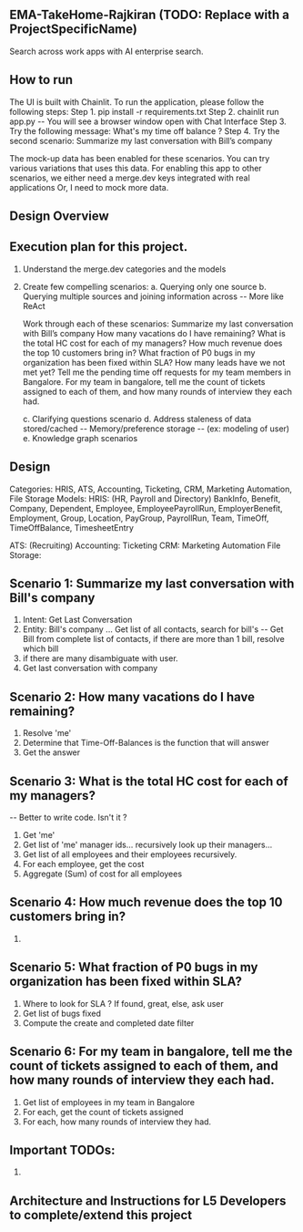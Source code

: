 ## EMA-TakeHome-Rajkiran (TODO: Replace with a ProjectSpecificName)
Search across work apps with AI enterprise search.

## How to run
The UI is built with Chainlit. To run the application, please follow the following steps:
Step 1. pip install -r requirements.txt
Step 2. chainlit run app.py  -- You will see a browser window open with Chat Interface
Step 3. Try the following message: What's my time off balance ?
Step 4. Try the second scenario: Summarize my last conversation with Bill’s company

The mock-up data has been enabled for these scenarios. You can try various variations that uses this data.
For enabling this app to other scenarios, we either need a merge.dev keys integrated with real applications Or, I need to mock more data.

## Design Overview




## Execution plan for this project.
1. Understand the merge.dev categories and the models
2. Create few compelling scenarios:
    a. Querying only one source
    b. Querying multiple sources and joining information across -- More like ReAct

     Work through each of these scenarios: 
    Summarize my last conversation with Bill’s company
How many vacations do I have remaining?
What is the total HC cost for each of my managers?
How much revenue does the top 10 customers bring in?
What fraction of P0 bugs in my organization has been fixed within SLA?
How many leads have we not met yet?
Tell me the pending time off requests for my team members in Bangalore.
For my team in bangalore, tell me the count of tickets assigned to each of them, and how many rounds of interview they each had.

    c. Clarifying questions scenario
    d. Address staleness of data stored/cached -- Memory/preference storage -- (ex: modeling of user)
    e. Knowledge graph scenarios


## Design

Categories: HRIS, ATS, Accounting, Ticketing, CRM, Marketing Automation, File Storage
Models:
HRIS: (HR, Payroll and Directory)
BankInfo, Benefit, Company, Dependent, Employee, EmployeePayrollRun, EmployerBenefit, Employment, Group, Location, PayGroup, PayrollRun, Team, TimeOff, TimeOffBalance, TimesheetEntry

ATS: (Recruiting)
Accounting:
Ticketing
CRM:
Marketing Automation
File Storage:

## Scenario 1: Summarize my last conversation with Bill's company
1. Intent: Get Last Conversation
2. Entity: Bill's company ... Get list of all contacts, search for bill's
  -- Get Bill from complete list of contacts, if there are more than 1 bill, resolve which bill
3. if there are many disambiguate with user.
4. Get last conversation with company

## Scenario 2: How many vacations do I have remaining?
1. Resolve 'me'
2. Determine that Time-Off-Balances is the function that will answer
3. Get the answer

## Scenario 3: What is the total HC cost for each of my managers?
-- Better to write code. Isn't it ?
1. Get 'me'
2. Get list of 'me' manager ids... recursively look up their managers...
3. Get list of all employees and their employees recursively. 
4. For each employee, get the cost
5. Aggregate (Sum) of cost for all employees

## Scenario 4: How much revenue does the top 10 customers bring in?
1. 

## Scenario 5: What fraction of P0 bugs in my organization has been fixed within SLA?
1. Where to look for SLA ? If found, great, else, ask user
2. Get list of bugs fixed
3. Compute the create and completed date filter

## Scenario 6: For my team in bangalore, tell me the count of tickets assigned to each of them, and how many rounds of interview they each had.
1. Get list of employees in my team in Bangalore
2. For each, get the count of tickets assigned
3. For each, how many rounds of interview they had.


## Important TODOs:
1. 

## Architecture and Instructions for L5 Developers to complete/extend this project  

